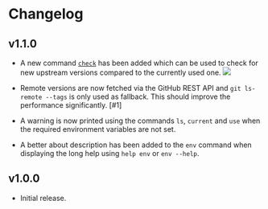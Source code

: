 # Changelog

## v1.1.0

- A new command [`check`](https://github.com/zekroTJA/goup/blob/main/docs/commands.md#check) has been added which can be used to check for new upstream versions compared to the currently used one.
  ![](https://user-images.githubusercontent.com/16734205/236545310-b6aa6956-93c8-4b6a-b50e-27332dd52104.gif)

- Remote versions are now fetched via the GitHub REST API and `git ls-remote --tags` is only used as fallback. This should improve the performance significantly. [#1]

- A warning is now printed using the commands `ls`, `current` and `use` when the required environment variables are not set.

- A better about description has been added to the `env` command when displaying the long help using `help env` or `env --help`.


## v1.0.0

- Initial release.